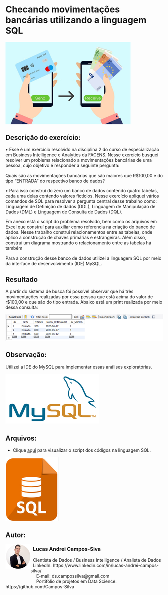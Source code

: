 # Checando movimentações bancárias utilizando a linguagem SQL

<img  src="https://raw.githubusercontent.com/Campos-Silva/sql_movimentacoes_bancarias/main/capa.jpg" width="400" alt="cognitiveclass.ai logo" align="center" /> 

## Descrição do exercício:

•	Esse é um exercício resolvido na disciplina 2 do curso de especialização em Business Intelligence e Analytics da FACENS. Nesse exercício busquei resolver um problema relacionado a movimentações bancárias de uma pessoa, cujo objetivo é responder a seguinte pergunta:

Quais são as movimentações bancárias que são maiores que R$100,00 e do tipo “ENTRADA” do respectivo banco de dados?

•	Para isso construí do zero um banco de dados contendo quatro tabelas, cada uma delas contendo valores fictícios. Nesse exercício apliquei vários comandos de SQL para resolver a pergunta central desse trabalho como: Linguagem de Definição de dados (DDL), Linguagem de Manipulação de Dados (DML) e Linguagem de Consulta de Dados (DQL).

Em anexo está o script do problema resolvido, bem como os arquivos em Excel que construí para auxiliar como referencia na criação do banco de dados. Nesse trabalho construí relacionamentos entre as tabelas, onde aplico a construção de chaves primárias e estrangeiras. Além disso, construí um diagrama mostrando o relacionamento entre as tabelas há também 

Para a construção desse banco de dados utilizei a linguagem SQL por meio da interface de desenvolvimento (IDE) MySQL.

## Resultado

A partir do sistema de busca foi possível observar que há três movimentações realizadas por essa pessoa que está acima do valor de r$100,00 e que são do tipo entrada. Abaixo está um print realizada por meio dessa consulta:


 <left>
<img src="https://raw.githubusercontent.com/Campos-Silva/sql_movimentacoes_bancarias/main/resultado_da_consulta.PNG" width="700" />
</left>



## Observação:

Utilizei a IDE do MySQL para implementar essas análises exploratórias.

 <left>
<img src="https://raw.githubusercontent.com/Campos-Silva/sql_movimentacoes_bancarias/main/logo_my_sql.PNG" width="300"/>
</left>

## Arquivos:

- Clique [aqui](https://github.com/Campos-Silva/sql_movimentacoes_bancarias/blob/main/movimentacoes_bancarias.sql) para visualizar o script dos códigos na linguagem SQL.

 <left>
<img src="https://raw.githubusercontent.com/Campos-Silva/sql_movimentacoes_bancarias/main/logo_data_sql.PNG" width="170" />
</left>

## Autor:

<img  src="https://raw.githubusercontent.com/Campos-Silva/Campos-Silva/main/perfil_lucas_andrei_campos_silva.png" width="80" alt="cognitiveclass.ai logo" align="left" /> 

### &nbsp;&nbsp;Lucas Andrei Campos-Siva

<p>
&nbsp;&nbsp;Cientista de Dados / Business Intelligence / Analista de Dados<br/>
&nbsp;&nbsp;LinkedIn: https://www.linkedin.com/in/lucas-andrei-campos-silva/<br/>
&nbsp;&nbsp;&nbsp;&nbsp;&nbsp;&nbsp;&nbsp;&nbsp;&nbsp;&nbsp;&nbsp;&nbsp;&nbsp;&nbsp;&nbsp;&nbsp;&nbsp;&nbsp;&nbsp;&nbsp;&nbsp;&nbsp;&nbsp;&nbsp;&nbsp;E-mail: ds.campossilva@gmail.com<br/>
&nbsp;&nbsp;&nbsp;&nbsp;&nbsp;&nbsp;&nbsp;&nbsp;&nbsp;&nbsp;&nbsp;&nbsp;&nbsp;&nbsp;&nbsp;&nbsp;&nbsp;&nbsp;&nbsp;&nbsp;&nbsp;&nbsp;&nbsp;&nbsp;&nbsp;Portifólio de projetos em Data Science: https://github.com/Campos-Silva
</p>


